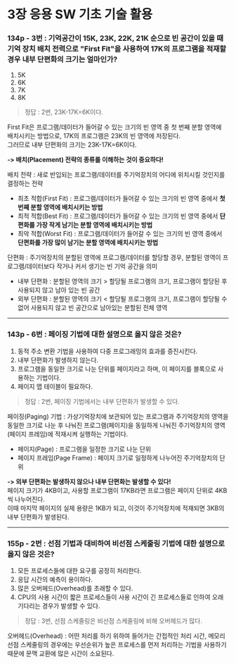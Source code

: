 # 3장 응용 SW 기초 기술 활용  

### 134p - 3번 : 기억공간이 15K, 23K, 22K, 21K 순으로 빈 공간이 있을 때 기억 장치 배치 전력으로 "First Fit"을 사용하여 17K의 프로그램을 적재할 경우 내부 단편화의 크기는 얼마인가?  
1. 5K
2. 6K
3. 7K
4. 8K
> 정답 : 2번, 23K-17K=6K이다.  

First Fit은 프로그램/데이터가 들어갈 수 있는 크기의 빈 영역 중 첫 번째 분할 영역에 배치시키는 방법으로, 17K의 프로그램은 23K의 빈 영역에 저장된다.  
그러므로 내부 단편화의 크기는 23K-17K=6K이다.  

**-> 배치(Placement) 전략의 종류를 이해하는 것이 중요하다!**

배치 전략 : 새로 반입되는 프로그램/데이터를 주기억장치의 어디에 위치시킬 것인지를 결정하는 전략  

- 최초 적합(First Fit) : 프로그램/데이터가 들어갈 수 있는 크기의 빈 영역 중에서 **첫 번째 분할 영역에 배치시키는 방법**  
- 최적 적합(Best Fit) : 프로그램/데이터가 들어갈 수 있는 크기의 빈 영역 중에서 **단편화를 가장 작게 남기는 분할 영역에 배치시키는 방법**  
- 최악 적합(Worst Fit) : 프로그램/데이터가 들어갈 수 있는 크기의 빈 영역 중에서 **단편화를 가장 많이 남기는 분할 영역에 배치시키는 방법**  

단편화 : 주기억장치의 분할된 영역에 프로그램/데이터를 할당할 경우, 분할된 영역이 프로그램/데이터보다 작거나 커서 생기는 빈 기억 공간을 의미  
- 내부 단편화 : 분할된 영역의 크기 > 할당될 프로그램의 크기, 프로그램이 할당된 후 사용되지 않고 남아 있는 빈 공간  
- 외부 단편화 : 분할된 영역의 크기 < 할당될 프로그램의 크기, 프로그램이 할당될 수 없어 사용되지 않고 빈 공간으로 남아있는 분할된 전체 영역  
***
### 143p - 6번 : 페이징 기법에 대한 설명으로 옳지 않은 것은?  
1. 동적 주소 변환 기법을 사용하여 다중 프로그래밍의 효과를 증진시킨다.
2. 내부 단편화가 발생하지 않는다.
3. 프로그램을 동일한 크기로 나눈 단위를 페이지라고 하며, 이 페이지를 블록으로 사용하는 기법이다.
4. 페이지 맵 테이블이 필요하다.
> 정답 : 2번, 페이징 기법에서는 내부 단편화가 발생할 수 있다.  

페이징(Paging) 기법 : 가상기억장치에 보관되어 있는 프로그램과 주기억장치의 영역을 동일한 크기로 나눈 후 나눠진 프로그램(페이지)을 동일하게 나눠진 주기억장치의 영역(페이지 프레임)에 적재시켜 실행하는 기법이다.  
- 페이지(Page) : 프로그램을 일정한 크기로 나눈 단위  
- 페이지 프레임(Page Frame) : 페이지 크기로 일정하게 나누어진 주기억장치의 단위  

**-> 외부 단편화는 발생하지 않으나 내부 단편화는 발생할 수 있다!**  
페이지 크기가 4KB이고, 사용할 프로그램이 17KB라면 프로그램은 페이지 단위로 4KB씩 나누어진다.  
이때 마지막 페이지의 실제 용량은 1KB가 되고, 이것이 주기억장치에 적재되면 3KB의 내부 단편화가 발생된다.  
***
### 155p - 2번 : 선점 기법과 대비하여 비선점 스케줄링 기법에 대한 설명으로 옳지 않은 것은?  
1. 모든 프로세스들에 대한 요구를 공정히 처리한다.
2. 응답 시간의 예측이 용이하다.
3. 많은 오버헤드(Overhead)를 초래할 수 있다.
4. CPU의 사용 시간이 짧은 프로세스들이 사용 시간이 긴 프로세스들로 인하여 오래 기다리는 경우가 발생할 수 있다.
> 정답 : 3번, 선점 스케줄링은 비선점 스케줄링에 비해 오버헤드가 많다.

오버헤드(Overhead) : 어떤 처리를 하기 위하여 들어가는 간접적인 처리 시간, 메모리
선점 스케줄링의 경우에는 우선순위가 높은 프로세스를 먼저 처리하는 기법을 사용하기 때문에 문맥 교환에 많은 시간이 소요된다.
